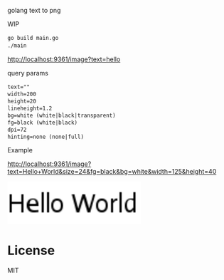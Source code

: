 golang text to png

WIP

```bash
go build main.go
./main
```

[http://localhost:9361/image?text=hello](http://localhost:9361/image?text=hello)

query params

```
text=""
width=200
height=20
lineheight=1.2
bg=white (white|black|transparent)
fg=black (white|black)
dpi=72
hinting=none (none|full)
```

Example

[http://localhost:9361/image?text=Hello+World&size=24&fg=black&bg=white&width=125&height=40](http://localhost:9361/image?text=Hello+World&size=24&fg=black&bg=white&width=125&height=40)

<img src="./example.png" width="300" />

# License

MIT
